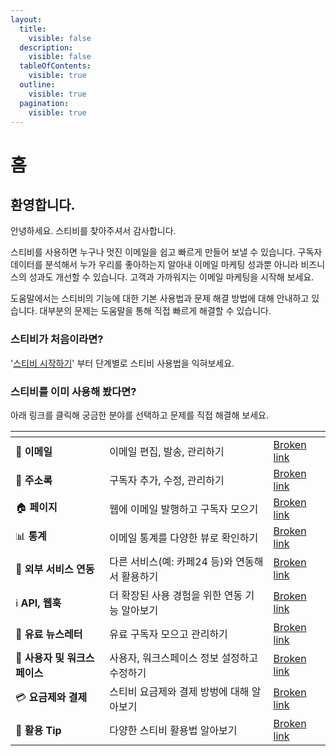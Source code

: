 ```yaml
---
layout:
  title:
    visible: false
  description:
    visible: false
  tableOfContents:
    visible: true
  outline:
    visible: true
  pagination:
    visible: true
---
```


# 홈

## 환영합니다.&#x20;

안녕하세요. 스티비를 찾아주셔서 감사합니다.&#x20;

스티비를 사용하면 누구나 멋진 이메일을 쉽고 빠르게 만들어 보낼 수 있습니다. 구독자 데이터를 분석해서 누가 우리를 좋아하는지 알아내 이메일 마케팅 성과뿐 아니라 비즈니스의 성과도 개선할 수 있습니다. 고객과 가까워지는 이메일 마케팅을 시작해 보세요.

도움말에서는 스티비의 기능에 대한 기본 사용법과 문제 해결 방법에 대해 안내하고 있습니다. 대부분의 문제는 도움말을 통해 직접 빠르게 해결할 수 있습니다.&#x20;



### 스티비가 처음이라면?

'[스티비  시작하기](broken-reference)' 부터 단계별로 스티비 사용법을 익혀보세요.



### 스티비를 이미 사용해 봤다면?

아래 링크를 클릭해 궁금한 분야를 선택하고 문제를 직접 해결해 보세요.

<table data-view="cards"><thead><tr><th></th><th></th><th data-hidden data-card-target data-type="content-ref"></th></tr></thead><tbody><tr><td><span data-gb-custom-inline data-tag="emoji" data-code="1f4e9">📩</span> <strong>이메일</strong></td><td>이메일 편집, 발송, 관리하기</td><td><a href="broken-reference">Broken link</a></td></tr><tr><td><span data-gb-custom-inline data-tag="emoji" data-code="1f4d4">📔</span> <strong>주소록</strong></td><td>구독자 추가, 수정, 관리하기</td><td><a href="broken-reference">Broken link</a></td></tr><tr><td><span data-gb-custom-inline data-tag="emoji" data-code="1f3e0">🏠</span> <strong>페이지</strong></td><td>웹에 이메일 발행하고 구독자 모으기</td><td><a href="broken-reference">Broken link</a></td></tr><tr><td><span data-gb-custom-inline data-tag="emoji" data-code="1f4ca">📊</span> <strong>통계</strong></td><td>이메일 통계를 다양한 뷰로 확인하기</td><td><a href="broken-reference">Broken link</a></td></tr><tr><td><span data-gb-custom-inline data-tag="emoji" data-code="1f916">🤖</span> <strong>외부 서비스 연동</strong></td><td>다른 서비스(예: 카페24 등)와 연동해서 활용하기</td><td><a href="broken-reference">Broken link</a></td></tr><tr><td><span data-gb-custom-inline data-tag="emoji" data-code="2139">ℹ️</span> <strong>API, 웹훅</strong></td><td>더 확장된 사용 경험을 위한 연동 기능 알아보기</td><td><a href="broken-reference">Broken link</a></td></tr><tr><td><span data-gb-custom-inline data-tag="emoji" data-code="1f4b8">💸</span> <strong>유료 뉴스레터</strong></td><td>유료 구독자 모으고 관리하기</td><td><a href="broken-reference">Broken link</a></td></tr><tr><td><span data-gb-custom-inline data-tag="emoji" data-code="1f464">👤</span> <strong>사용자 및 워크스페이스</strong></td><td>사용자, 워크스페이스 정보 설정하고 수정하기</td><td><a href="broken-reference">Broken link</a></td></tr><tr><td><span data-gb-custom-inline data-tag="emoji" data-code="1f4b3">💳</span> <strong>요금제와 결제</strong></td><td>스티비 요금제와 결제 방벙에 대해 알아보기</td><td><a href="broken-reference">Broken link</a></td></tr><tr><td><span data-gb-custom-inline data-tag="emoji" data-code="1f36f">🍯</span> <strong>활용 Tip</strong></td><td>다양한 스티비 활용법 알아보기</td><td><a href="broken-reference">Broken link</a></td></tr></tbody></table>
